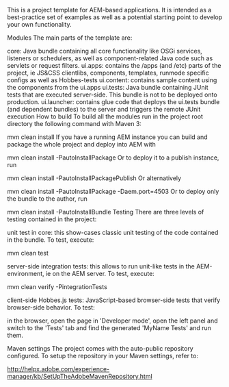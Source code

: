 This is a project template for AEM-based applications. It is intended as a best-practice set of examples as well as a potential starting point to develop your own functionality.

Modules
The main parts of the template are:

core: Java bundle containing all core functionality like OSGi services, listeners or schedulers, as well as component-related Java code such as servlets or request filters.
ui.apps: contains the /apps (and /etc) parts of the project, ie JS&CSS clientlibs, components, templates, runmode specific configs as well as Hobbes-tests
ui.content: contains sample content using the components from the ui.apps
ui.tests: Java bundle containing JUnit tests that are executed server-side. This bundle is not to be deployed onto production.
ui.launcher: contains glue code that deploys the ui.tests bundle (and dependent bundles) to the server and triggers the remote JUnit execution
How to build
To build all the modules run in the project root directory the following command with Maven 3:

mvn clean install
If you have a running AEM instance you can build and package the whole project and deploy into AEM with

mvn clean install -PautoInstallPackage
Or to deploy it to a publish instance, run

mvn clean install -PautoInstallPackagePublish
Or alternatively

mvn clean install -PautoInstallPackage -Daem.port=4503
Or to deploy only the bundle to the author, run

mvn clean install -PautoInstallBundle
Testing
There are three levels of testing contained in the project:

unit test in core: this show-cases classic unit testing of the code contained in the bundle. To test, execute:

mvn clean test

server-side integration tests: this allows to run unit-like tests in the AEM-environment, ie on the AEM server. To test, execute:

mvn clean verify -PintegrationTests

client-side Hobbes.js tests: JavaScript-based browser-side tests that verify browser-side behavior. To test:

in the browser, open the page in 'Developer mode', open the left panel and switch to the 'Tests' tab and find the generated 'MyName Tests' and run them.

Maven settings
The project comes with the auto-public repository configured. To setup the repository in your Maven settings, refer to:

http://helpx.adobe.com/experience-manager/kb/SetUpTheAdobeMavenRepository.html
